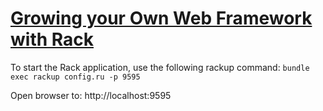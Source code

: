 # [Growing your Own Web Framework with Rack](https://launchschool.com/blog/growing-your-own-web-framework-with-rack-part-1)
To start the Rack application, use the following rackup command:
`bundle exec rackup config.ru -p 9595`

Open browser to: http://localhost:9595
